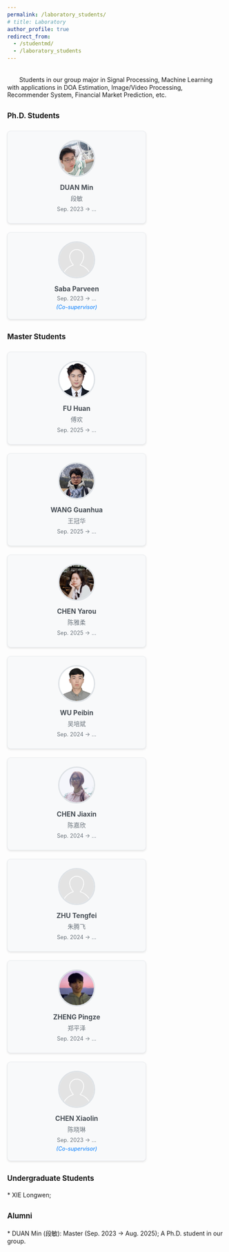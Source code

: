 ```yaml
---
permalink: /laboratory_students/
# title: Laboratory
author_profile: true
redirect_from: 
  - /studentmd/
  - /laboratory_students
---
```


<br />
　　Students in our group major in Signal Processing, Machine Learning with applications in DOA Estimation, Image/Video Processing, Recommender System, Financial Market Prediction, etc.

<!-- Ph.D. Students
--------
* Saba Parveen (Co-supervisor): Sep. 2023 -> ...

  
Master Students
--------
* WU Peibin (吴培斌): Sep. 2024 -> ...
* CHEN Jiaxin (陈嘉欣): Sep. 2024 -> ...
* ZHU Tengfei (朱腾飞): Sep. 2024 -> ...
* ZHENG Pingze (郑平泽): Sep. 2024 -> ...
* DUAN Min (段敏): Sep. 2023 -> ...
* CHEN Xiaolin (陈晓琳) (Co-supervisor): Sep. 2023 -> ...

Undergraduate Students
--------
* 

Alumni (whereabout)
--------
*  -->
<style>
  .students-container {
    display: flex;
    flex-wrap: wrap;
    gap: 20px;
    margin: 20px 0;
  }
  
  .student-card {
    flex: 0 1 calc(33.333% - 20px);
    min-width: 280px;
    background: #f8f9fa;
    border: 1px solid #e9ecef;
    border-radius: 8px;
    padding: 20px;
    box-shadow: 0 2px 4px rgba(0,0,0,0.1);
    transition: box-shadow 0.3s ease;
  }
  
  .student-card:hover {
    box-shadow: 0 4px 8px rgba(0,0,0,0.15);
  }
  
  .student-avatar {
    width: 80px;
    height: 80px;
    border-radius: 50%;
    object-fit: cover;
    margin: 0 auto 15px auto;
    display: block;
    border: 3px solid #dee2e6;
  }
  
  .student-info {
    text-align: center;
  }
  
  .student-name {
    font-weight: bold;
    font-size: 1.1em;
    color: #495057;
    margin-bottom: 5px;
  }
  
  .student-chinese-name {
    font-size: 1em;
    color: #6c757d;
    margin-bottom: 8px;
  }
  
  .student-period {
    font-size: 0.9em;
    color: #6c757d;
    margin-bottom: 5px;
  }
  
  .student-note {
    font-style: italic;
    font-size: 0.9em;
    color: #007bff;
    margin-top: 5px;
  }
  
  .section-title {
    font-size: 1.2em;
    font-weight: bold;
    margin: 30px 0 15px 0;
    padding-bottom: 5px;
  }
  
  @media (max-width: 768px) {
    .student-card {
      flex: 0 1 100%;
      min-width: unset;
    }
  }
  
  @media (min-width: 769px) and (max-width: 1024px) {
    .student-card {
      flex: 0 1 calc(50% - 20px);
    }
  }
</style>

<div class="section-title">Ph.D. Students</div>
<div class="students-container">
  <div class="student-card">
    <img class="student-avatar" src="/files/students_icon/dm.jpg" alt="DUAN Min">
    <div class="student-info">
      <div class="student-name">DUAN Min</div>
      <div class="student-chinese-name">段敏</div>
      <div class="student-period">Sep. 2023 -> ...</div>
    </div>
  </div>
  <div class="student-card">
    <img class="student-avatar" src="/files/students_icon/default.png" alt="Saba Parveen">
    <div class="student-info">
      <div class="student-name">Saba Parveen</div>
      <div class="student-period">Sep. 2023 -> ...</div>
      <div class="student-note">(Co-supervisor)</div>
    </div>
  </div>
</div>

<div class="section-title">Master Students</div>
<div class="students-container">
  <div class="student-card">
    <img class="student-avatar" src="/files/students_icon/fh.png" alt="FU Huan">
    <div class="student-info">
      <div class="student-name">FU Huan</div>
      <div class="student-chinese-name">傅欢</div>
      <div class="student-period">Sep. 2025 -> ...</div>
    </div>
  </div>
  <div class="student-card">
    <img class="student-avatar" src="/files/students_icon/wgh.png" alt="WANG Guanhua">
    <div class="student-info">
      <div class="student-name">WANG Guanhua</div>
      <div class="student-chinese-name">王冠华</div>
      <div class="student-period">Sep. 2025 -> ...</div>
    </div>
  </div>
  <div class="student-card">
    <img class="student-avatar" src="/files/students_icon/cyr.png" alt="CHEN Yarou">
    <div class="student-info">
      <div class="student-name">CHEN Yarou</div>
      <div class="student-chinese-name">陈雅柔</div>
      <div class="student-period">Sep. 2025 -> ...</div>
    </div>
  </div>
  <div class="student-card">
    <img class="student-avatar" src="/files/students_icon/wpb.png" alt="WU Peibin">
    <div class="student-info">
      <div class="student-name">WU Peibin</div>
      <div class="student-chinese-name">吴培斌</div>
      <div class="student-period">Sep. 2024 -> ...</div>
    </div>
  </div>
  
  <div class="student-card">
    <img class="student-avatar" src="/files/students_icon/cjx.png" alt="CHEN Jiaxin">
    <div class="student-info">
      <div class="student-name">CHEN Jiaxin</div>
      <div class="student-chinese-name">陈嘉欣</div>
      <div class="student-period">Sep. 2024 -> ...</div>
    </div>
  </div>
  
  <div class="student-card">
    <img class="student-avatar" src="/files/students_icon/default.png" alt="ZHU Tengfei">
    <div class="student-info">
      <div class="student-name">ZHU Tengfei</div>
      <div class="student-chinese-name">朱腾飞</div>
      <div class="student-period">Sep. 2024 -> ...</div>
    </div>
  </div>
  
  <div class="student-card">
    <img class="student-avatar" src="/files/students_icon/zpz.png" alt="ZHENG Pingze">
    <div class="student-info">
      <div class="student-name">ZHENG Pingze</div>
      <div class="student-chinese-name">郑平泽</div>
      <div class="student-period">Sep. 2024 -> ...</div>
    </div>
  </div>

  <div class="student-card">
    <img class="student-avatar" src="/files/students_icon/default.png" alt="CHEN Xiaolin">
    <div class="student-info">
      <div class="student-name">CHEN Xiaolin</div>
      <div class="student-chinese-name">陈晓琳</div>
      <div class="student-period">Sep. 2023 -> ...</div>
      <div class="student-note">(Co-supervisor)</div>
    </div>
  </div>
</div>

<div class="section-title">Undergraduate Students</div>
* XIE Longwen; 

<div class="section-title">Alumni</div>
* DUAN Min (段敏): Master (Sep. 2023 -> Aug. 2025); A Ph.D. student in our group.
